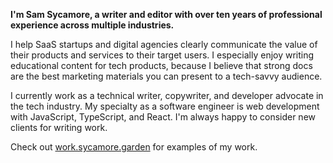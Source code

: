 **I'm Sam Sycamore, a writer and editor with over ten years of professional experience across multiple industries.**

I help SaaS startups and digital agencies clearly communicate the value of their products and services to their target users. I especially enjoy writing educational content for tech products, because I believe that strong docs are the best marketing materials you can present to a tech-savvy audience.

I currently work as a technical writer, copywriter, and developer advocate in the tech industry. My specialty as a software engineer is web development with JavaScript, TypeScript, and React. I'm always happy to consider new clients for writing work.

Check out [work.sycamore.garden](https://work.sycamore.garden) for examples of my work.
